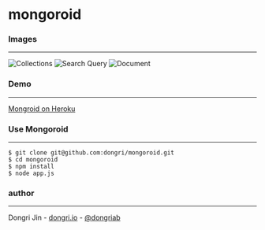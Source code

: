 mongoroid
=========

### Images
------
![Collections](https://raw.github.com/dongri/mongoroid/master/public/images/demo/collections.png)
![Search Query](https://raw.github.com/dongri/mongoroid/master/public/images/demo/query.png)
![Document](https://raw.github.com/dongri/mongoroid/master/public/images/demo/document.png)

### Demo
------
[Mongroid on Heroku](http://mongoroid,herokuapp.com)

### Use Mongoroid
------
```
$ git clone git@github.com:dongri/mongoroid.git
$ cd mongoroid
$ npm install
$ node app.js
```

### author
------
Dongri Jin - [dongri.io](http://dongri.io) - [@dongriab](http://twitter.com/dongriab)
